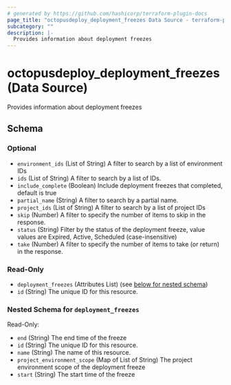 ```yaml
---
# generated by https://github.com/hashicorp/terraform-plugin-docs
page_title: "octopusdeploy_deployment_freezes Data Source - terraform-provider-octopusdeploy"
subcategory: ""
description: |-
  Provides information about deployment freezes
---
```


# octopusdeploy_deployment_freezes (Data Source)

Provides information about deployment freezes



<!-- schema generated by tfplugindocs -->
## Schema

### Optional

- `environment_ids` (List of String) A filter to search by a list of environment IDs
- `ids` (List of String) A filter to search by a list of IDs.
- `include_complete` (Boolean) Include deployment freezes that completed, default is true
- `partial_name` (String) A filter to search by a partial name.
- `project_ids` (List of String) A filter to search by a list of project IDs
- `skip` (Number) A filter to specify the number of items to skip in the response.
- `status` (String) Filter by the status of the deployment freeze, value values are Expired, Active, Scheduled (case-insensitive)
- `take` (Number) A filter to specify the number of items to take (or return) in the response.

### Read-Only

- `deployment_freezes` (Attributes List) (see [below for nested schema](#nestedatt--deployment_freezes))
- `id` (String) The unique ID for this resource.

<a id="nestedatt--deployment_freezes"></a>
### Nested Schema for `deployment_freezes`

Read-Only:

- `end` (String) The end time of the freeze
- `id` (String) The unique ID for this resource.
- `name` (String) The name of this resource.
- `project_environment_scope` (Map of List of String) The project environment scope of the deployment freeze
- `start` (String) The start time of the freeze


